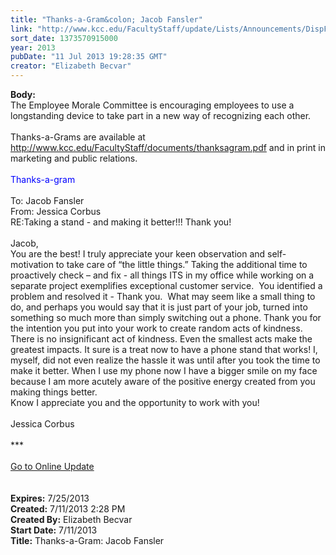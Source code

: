 ```yaml
---
title: "Thanks-a-Gram&colon; Jacob Fansler"
link: "http://www.kcc.edu/FacultyStaff/update/Lists/Announcements/DispForm.aspx?ID=1166"
sort_date: 1373570915000
year: 2013
pubDate: "11 Jul 2013 19:28:35 GMT"
creator: "Elizabeth Becvar"
---
```


<div><b>Body:</b> <div class="ExternalClass1D178B3BF61543059E339070F91712DE">
<div>The Employee Morale Committee is encouraging employees to use a longstanding device to take part in a new way of recognizing each other. <br /> <br />Thanks-a-Grams are available at <a href="/FacultyStaff/documents/thanksagram.pdf">http://www.kcc.edu/FacultyStaff/documents/thanksagram.pdf</a> and in print in marketing and public relations. <br /> </div>
<div><font color="#0000ff">Thanks-a-gram</font></div>
<div><font color="#0000ff"></font> </div>
<div>To: Jacob Fansler<br />From: Jessica Corbus<br />RE:Taking a stand - and making it better!!! Thank you!</div>
<div><br />Jacob,</div>
<div>You are the best! I truly appreciate your keen observation and self-motivation to take care of “the little things.” Taking the additional time to proactively check – and fix - all things ITS in my office while working on a separate project exemplifies exceptional customer service.  You identified a problem and resolved it - Thank you.  What may seem like a small thing to do, and perhaps you would say that it is just part of your job, turned into something so much more than simply switching out a phone. Thank you for the intention you put into your work to create random acts of kindness. There is no insignificant act of kindness. Even the smallest acts make the greatest impacts. It sure is a treat now to have a phone stand that works! I, myself, did not even realize the hassle it was until after you took the time to make it better. When I use my phone now I have a bigger smile on my face because I am more acutely aware of the positive energy created from you making things better.</div>
<div>Know I appreciate you and the opportunity to work with you!</div>
<div> </div>
<div>Jessica Corbus</div>
<div> </div>
<div>***</div>
<div> </div>
<div><a href="/FacultyStaff/update/Pages/dailyupdate.aspx">Go to Online Update</a></div>
<div> </div>
<div> </div></div></div>
<div><b>Expires:</b> 7/25/2013</div>
<div><b>Created:</b> 7/11/2013 2:28 PM</div>
<div><b>Created By:</b> Elizabeth Becvar</div>
<div><b>Start Date:</b> 7/11/2013</div>
<div><b>Title:</b> Thanks-a-Gram: Jacob Fansler</div>
